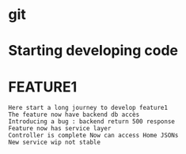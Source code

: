 # git
# Starting developing code


# FEATURE1
    Here start a long journey to develop feature1
    The feature now have backend db accès
    Introducing a bug : backend return 500 response
    Feature now has service layer
    Controller is complete Now can access Home JSONs
    New service wip not stable
